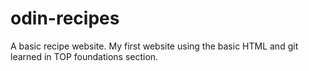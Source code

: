 # odin-recipes
A basic recipe website.
My first website using the basic HTML and git learned in TOP foundations section.